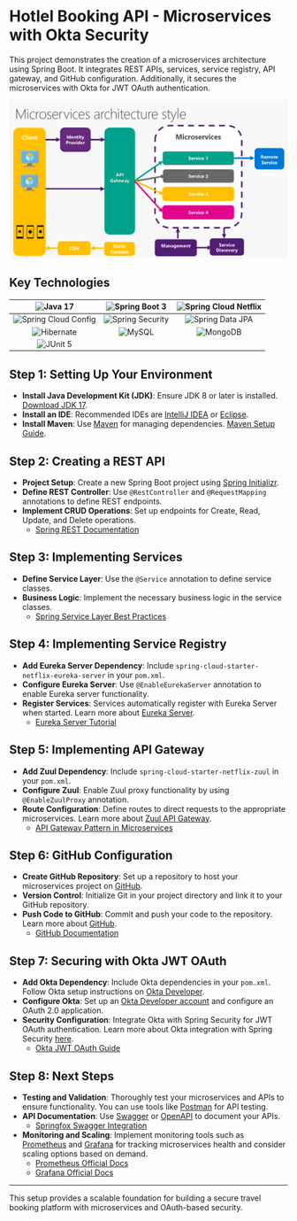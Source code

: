 # Hotlel Booking API - Microservices with Okta Security

This project demonstrates the creation of a microservices architecture using Spring Boot. It integrates REST APIs, services, service registry, API gateway, and GitHub configuration. Additionally, it secures the microservices with Okta for JWT OAuth authentication.

![Microservices Architecture](./microservices/mic_arch.png "Microservices Architecture")

## Key Technologies

| ![Java 17](https://img.shields.io/badge/Java-17-blue?style=flat-square) | ![Spring Boot 3](https://img.shields.io/badge/Spring%20Boot-3-blue?style=flat-square) | ![Spring Cloud Netflix](https://img.shields.io/badge/Spring%20Cloud%20Netflix-Eureka%2C%20Feign-blue?style=flat-square) |
|:-----------------------------------------------------------------------------------------------------------------------:|:------------------------------------------------------------------------------------------------------------------:|:---------------------------------------------------------------------------------------------------------------------------------------------------------------------------------------:|
| ![Spring Cloud Config](https://img.shields.io/badge/Spring%20Cloud%20Config-green?style=flat-square) | ![Spring Security](https://img.shields.io/badge/Spring%20Security-blue?style=flat-square) | ![Spring Data JPA](https://img.shields.io/badge/Spring%20Data%20JPA-orange?style=flat-square) |
| ![Hibernate](https://img.shields.io/badge/Hibernate-yellow?style=flat-square) | ![MySQL](https://img.shields.io/badge/MySQL-5.7-blue?style=flat-square) | ![MongoDB](https://img.shields.io/badge/MongoDB-4.x-green?style=flat-square) |
| ![JUnit 5](https://img.shields.io/badge/JUnit-5-red?style=flat-square) |  |  |

## Step 1: Setting Up Your Environment

- **Install Java Development Kit (JDK)**: Ensure JDK 8 or later is installed. [Download JDK 17](https://www.oracle.com/java/technologies/javase-jdk17-downloads.html).
- **Install an IDE**: Recommended IDEs are [IntelliJ IDEA](https://www.jetbrains.com/idea/) or [Eclipse](https://www.eclipse.org/).
- **Install Maven**: Use [Maven](https://maven.apache.org/) for managing dependencies. [Maven Setup Guide](https://maven.apache.org/guides/getting-started/).

## Step 2: Creating a REST API

- **Project Setup**: Create a new Spring Boot project using [Spring Initializr](https://start.spring.io/).
- **Define REST Controller**: Use `@RestController` and `@RequestMapping` annotations to define REST endpoints.
- **Implement CRUD Operations**: Set up endpoints for Create, Read, Update, and Delete operations.
    - [Spring REST Documentation](https://spring.io/guides/gs/rest-service/)

## Step 3: Implementing Services

- **Define Service Layer**: Use the `@Service` annotation to define service classes.
- **Business Logic**: Implement the necessary business logic in the service classes.
    - [Spring Service Layer Best Practices](https://www.baeldung.com/spring/service)

## Step 4: Implementing Service Registry

- **Add Eureka Server Dependency**: Include `spring-cloud-starter-netflix-eureka-server` in your `pom.xml`.
- **Configure Eureka Server**: Use `@EnableEurekaServer` annotation to enable Eureka server functionality.
- **Register Services**: Services automatically register with Eureka Server when started. Learn more about [Eureka Server](https://spring.io/projects/spring-cloud-netflix#eureka).
    - [Eureka Server Tutorial](https://www.baeldung.com/spring-cloud/eureka-server-and-client)

## Step 5: Implementing API Gateway

- **Add Zuul Dependency**: Include `spring-cloud-starter-netflix-zuul` in your `pom.xml`.
- **Configure Zuul**: Enable Zuul proxy functionality by using `@EnableZuulProxy` annotation.
- **Route Configuration**: Define routes to direct requests to the appropriate microservices. Learn more about [Zuul API Gateway](https://spring.io/projects/spring-cloud-netflix#zuul).
    - [API Gateway Pattern in Microservices](https://microservices.io/patterns/apigateway.html)

## Step 6: GitHub Configuration

- **Create GitHub Repository**: Set up a repository to host your microservices project on [GitHub](https://github.com/).
- **Version Control**: Initialize Git in your project directory and link it to your GitHub repository.
- **Push Code to GitHub**: Commit and push your code to the repository. Learn more about [GitHub](https://github.com/).
    - [GitHub Documentation](https://docs.github.com/en/github)

## Step 7: Securing with Okta JWT OAuth

- **Add Okta Dependency**: Include Okta dependencies in your `pom.xml`. Follow Okta setup instructions on [Okta Developer](https://developer.okta.com/).
- **Configure Okta**: Set up an [Okta Developer account](https://developer.okta.com/signup/) and configure an OAuth 2.0 application.
- **Security Configuration**: Integrate Okta with Spring Security for JWT OAuth authentication. Learn more about Okta integration with Spring Security [here](https://developer.okta.com/docs/guides/secure-spring-boot-application/overview/).
    - [Okta JWT OAuth Guide](https://developer.okta.com/docs/guides/implement-auth-code-pkce/overview/)

## Step 8: Next Steps

- **Testing and Validation**: Thoroughly test your microservices and APIs to ensure functionality. You can use tools like [Postman](https://www.postman.com/) for API testing.
- **API Documentation**: Use [Swagger](https://swagger.io/) or [OpenAPI](https://www.openapis.org/) to document your APIs.
    - [Springfox Swagger Integration](https://springfox.github.io/springfox/docs/current/)
- **Monitoring and Scaling**: Implement monitoring tools such as [Prometheus](https://prometheus.io/) and [Grafana](https://grafana.com/) for tracking microservices health and consider scaling options based on demand.
    - [Prometheus Official Docs](https://prometheus.io/docs/introduction/overview/)
    - [Grafana Official Docs](https://grafana.com/docs/grafana/latest/)

---

This setup provides a scalable foundation for building a secure travel booking platform with microservices and OAuth-based security.
